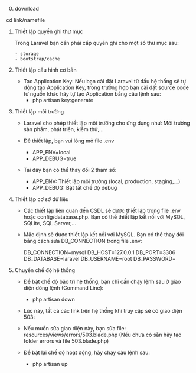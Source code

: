 0. download

cd link/namefile

1.  Thiết lập quyền ghi thư mục

    Trong Laravel bạn cần phải cấp quyền ghi cho một số thư mục sau:

        - storage
        - bootstrap/cache

2.  Thiết lập cấu hình cơ bản

    - Tạo Application Key: Nếu bạn cài đặt Laravel từ đầu hệ thống sẽ tự động tạo Application Key,
      trong trường hợp bạn cài đặt source code từ nguồn khác hãy tự tạo Application bằng câu lệnh sau:
      - php artisan key:generate

3.  Thiết lập môi trường

    - Laravel cho phép thiết lập môi trường cho ứng dụng như: Môi trường sản phẩm, phát triển, kiểm thử,…

    - Để thiết lập, bạn vui lòng mở file .env
      - APP_ENV=local
      - APP_DEBUG=true
    - Tại đây bạn có thể thay đổi 2 tham số:

      - APP_ENV: Thiết lập môi trường (local, production, staging,…)
      - APP_DEBUG: Bật tắt chế độ debug

4.  Thiết lập cơ sở dữ liệu

    - Các thiết lập liên quan đến CSDL sẽ được thiết lập trong file .env hoặc config/database.php. Bạn có thể thiết lập kết nối với MySQL, SQLite, SQL Server,…
    - Mặc định sẽ được thiết lập kết nối với MySQL. Bạn có thể thay đổi bằng cách sửa DB_CONNECTION trong file .env:

      DB_CONNECTION=mysql
      DB_HOST=127.0.0.1
      DB_PORT=3306
      DB_DATABASE=laravel
      DB_USERNAME=root
      DB_PASSWORD=

5.  Chuyển chế độ hệ thống

    - Để bật chế độ bảo trì hệ thống, bạn chỉ cần chạy lệnh sau ở giao diện dòng lệnh (Command Line):
      - php artisan down
    - Lúc này, tất cả các link trên hệ thống khi truy cập sẽ có giao diện 503:
    - Nếu muốn sửa giao diện này, bạn sửa file:
      resources/views/errors/503.blade.php (Nếu chưa có sẵn hãy tạo folder errors và file 503.blade.php)

    - Để bật lại chế độ hoạt động, hãy chạy câu lệnh sau:
      - php artisan up
